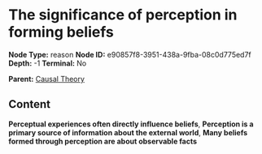 # The significance of perception in forming beliefs

**Node Type:** reason
**Node ID:** e90857f8-3951-438a-9fba-08c0d775ed7f
**Depth:** -1
**Terminal:** No

**Parent:** [Causal Theory](causal-theory.md)

## Content

**Perceptual experiences often directly influence beliefs**, **Perception is a primary source of information about the external world**, **Many beliefs formed through perception are about observable facts**
